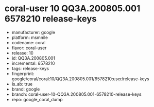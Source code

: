 # coral-user 10 QQ3A.200805.001 6578210 release-keys
- manufacturer: google
- platform: msmnile
- codename: coral
- flavor: coral-user
- release: 10
- id: QQ3A.200805.001
- incremental: 6578210
- tags: release-keys
- fingerprint: google/coral/coral:10/QQ3A.200805.001/6578210:user/release-keys
- is_ab: true
- brand: google
- branch: coral-user-10-QQ3A.200805.001-6578210-release-keys
- repo: google_coral_dump
